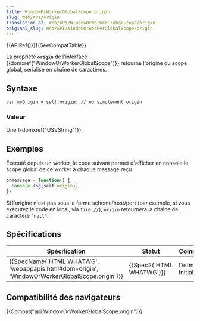 ```yaml
---
title: WindowOrWorkerGlobalScope.origin
slug: Web/API/origin
translation_of: Web/API/WindowOrWorkerGlobalScope/origin
original_slug: Web/API/WindowOrWorkerGlobalScope/origin
---
```

{{APIRef()}}{{SeeCompatTable}}

La propriété **`origin`** de l'interface {{domxref("WindowOrWorkerGlobalScope")}} retourne l'origine du scope global, serialisé en chaîne de caractères.

## Syntaxe

    var myOrigin = self.origin; // ou simplement origin

### Valeur

Une {{domxref("USVString")}}.

## Exemples

Exécuté depuis un worker, le code suivant permet d'afficher en console le scope global de ce worker à chaque message reçu.

```js
onmessage = function() {
  console.log(self.origin);
};
```

Si l'origine n'est pas sous la forme scheme/host/port (par exemple, si vous exécutez le code en local, via `file://`), `origin` retournera la chaîne de caractère `"null"`.

## Spécifications

| Spécification                                                                                                                | Statut                           | Commentaires         |
| ---------------------------------------------------------------------------------------------------------------------------- | -------------------------------- | -------------------- |
| {{SpecName('HTML WHATWG', 'webappapis.html#dom-origin', 'WindowOrWorkerGlobalScope.origin')}} | {{Spec2('HTML WHATWG')}} | Définition initiale. |

## Compatibilité des navigateurs

{{Compat("api.WindowOrWorkerGlobalScope.origin")}}
